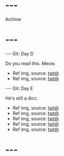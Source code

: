 # ---
Archive
# ---

--- Git: Day D

Do you read this. Meow.

- Ref img, source: [twt@](https://x.com/onepiecepanel/status/1804498430632321135)
- Ref img, source: [twt@](https://x.com/eatsleep1111/status/1805185108271387029)

--- Git: Day E

He's still a dicc.

- Ref img, source: [twt@](https://x.com/rogerlmaoo/status/1804933518562406738)
- Ref img, source: [twt@](https://x.com/_nineer/status/1805496896074514767)
- Ref img, source: [twt@](https://x.com/ACPraiseTheFrom/status/1805232149852811747)
- Ref img, source: [twt@](https://x.com/AMAZlNGNATURE/status/1805398041152688219)
- Ref img, source: [twt@](https://x.com/asteroid_ill/status/1805202202212082170)

# ---
